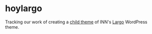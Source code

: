 hoylargo
========

Tracking our work of creating a [child theme](http://codex.wordpress.org/Child_Themes) of INN's [Largo](https://github.com/INN/Largo) WordPress theme.
